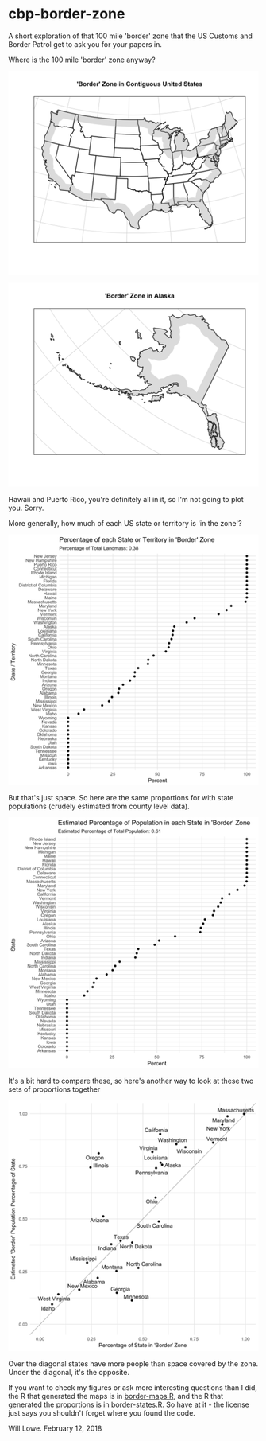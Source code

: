 # cbp-border-zone

A short exploration of that 100 mile 'border' zone that the US Customs and Border
Patrol get to ask you for your papers in.  

Where is the 100 mile 'border' zone anyway?

![](pics/border-zone-contiguous-us.png)

![](pics/border-zone-alaska.png)

Hawaii and Puerto Rico, you're definitely all in it, so I'm not going to plot
you. Sorry.

More generally, how much of each US state or territory is 'in the zone'?

![](pics/border-zone-area-proportions-by-state.png)

But that's just space.  So here are the same proportions for 
with state populations (crudely estimated from county level data).

![](pics/border-zone-pop-proportions-by-state.png)

It's a bit hard to compare these, so here's another way to look at these
two sets of proportions together  

![](pics/border-zone-pop-area-diffs-by-state.png)

Over the diagonal states have more
people than space covered by the zone. Under the diagonal, it's the opposite.

If you want to check my figures or ask more interesting 
questions than I did, the R that generated the maps is 
in [border-maps.R](border-maps.R), and the R that generated the proportions
is in [border-states.R](border-states.R).  So have at it - the license just says
you shouldn't forget where you found the code. 

Will Lowe. February 12, 2018

